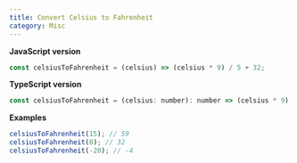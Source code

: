 ```yaml
---
title: Convert Celsius to Fahrenheit
category: Misc
---
```


**JavaScript version**

```js
const celsiusToFahrenheit = (celsius) => (celsius * 9) / 5 + 32;
```

**TypeScript version**

```js
const celsiusToFahrenheit = (celsius: number): number => (celsius * 9) / 5 + 32;
```

**Examples**

```js
celsiusToFahrenheit(15); // 59
celsiusToFahrenheit(0); // 32
celsiusToFahrenheit(-20); // -4
```
